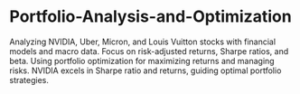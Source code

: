 # Portfolio-Analysis-and-Optimization
Analyzing NVIDIA, Uber, Micron, and Louis Vuitton stocks with financial models and macro data. Focus on risk-adjusted returns, Sharpe ratios, and beta. Using portfolio optimization for maximizing returns and managing risks. NVIDIA excels in Sharpe ratio and returns, guiding optimal portfolio strategies.
